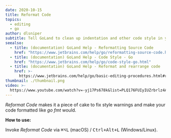 ```yaml
---
date: 2020-10-15
title: Reformat Code
topics:
  - editing
  - go
author: dlsniper
subtitle: Tell GoLand to clean up indentation and other code style in your file.
seealso:
  - title: (documentation) GoLand Help - Reformatting Source Code
    href: "https://www.jetbrains.com/help/go/reformatting-source-code.html"
  - title: (documentation) GoLand Help - Code Style - Go
    href: "https://www.jetbrains.com/help/go/code-style-go.html"
  - title: (documentation) GoLand Help - Reformat and rearrange code
    href: >-
      https://www.jetbrains.com/help/go/basic-editing-procedures.html#reformat_rearrange_code
thumbnail: ./thumbnail.png
video: >-
  https://www.youtube.com/watch?v=-yj17Ps678k&list=PLQ176FUIyIUZrbrlz4AY1V8VzBJKZyVlW&index=89
---
```


_Reformat Code_ makes it a piece of cake to fix style warnings and make your code formatted like _go fmt_ would.

**How to use:**

Invoke _Reformat Code_ via <kbd>⌘⌥L</kbd> (macOS) / <kbd>Ctrl+Alt+L</kbd> (Windows/Linux).
